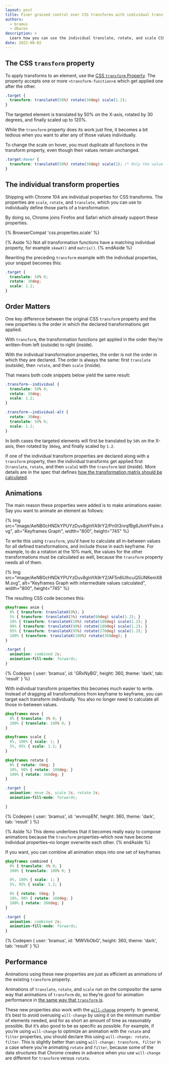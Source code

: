 ```yaml
---
layout: post
title: Finer grained control over CSS transforms with individual transform properties
authors:
  - bramus
  - dbaron
description: >
  Learn how you can use the individual translate, rotate, and scale CSS properties to approach transforms in an intuitive way.
date: 2022-08-02
---
```


## The CSS `transform` property

To apply transforms to an element, use the [CSS `transform` Property](https://developer.mozilla.org/docs/Web/CSS/transform). The property accepts one or more `<transform-function>`s which get applied one after the other.

```css
.target {
  transform: translateX(50%) rotate(30deg) scale(1.2);
}
```

The targeted element is translated by 50% on the X-axis, rotated by 30 degrees, and finally scaled up to 120%.

While the `transform` property does its work just fine, it becomes a bit tedious when you want to alter any of those values individually.

To change the scale on hover, you must duplicate all functions in the transform property, even though their values remain unchanged.

```css
.target:hover {
  transform: translateX(50%) rotate(30deg) scale(2); /* Only the value of scale() changed */
}
```

## The individual transform properties

Shipping with Chrome 104 are individual properties for CSS transforms. The properties are `scale`, `rotate`, and `translate`, which you can use to individually define those parts of a transformation.

By doing so, Chrome joins Firefox and Safari which already support these properties.

{% BrowserCompat 'css.properties.scale' %}

{% Aside %}
Not all transformation functions have a matching individual property, for example `skewX()` and `matrix()`.
{% endAside %}

Rewriting the preceding `transform` example with the individual properties, your snippet becomes this:

```css
.target {
  translate: 50% 0;
  rotate: 30deg;
  scale: 1.2;
}
```

## Order Matters

One key difference between the original CSS `transform` property and the new properties is the order in which the declared transformations get applied.

With `transform`, the transformation functions get applied in the order they’re written–from left (outside) to right (inside).

With the individual transformation properties, the order is not the order in which they are declared.  The order is always the same: first `translate` (outside), then `rotate`, and then `scale` (inside).

That means both code snippets below yield the same result:

```css
.transform--individual {
  translate: 50% 0;
  rotate: 30deg;
  scale: 1.2;
}

.transform--individual-alt {
  rotate: 30deg;
  translate: 50% 0;
  scale: 1.2;
}
```

In both cases the targeted elements will first be translated by `50%` on the X-axis, then rotated by `30deg`, and finally scaled by `1.2`.

If one of the individual transform properties are declared along with a `transform` property, then the individual transforms get applied first (`translate`, `rotate`, and then `scale`) with the `transform` last (inside). More details are in the spec that defines [how the transformation matrix should be calculated](https://www.w3.org/TR/css-transforms-2/#ctm).

## Animations

The main reason these properties were added is to make animations easier. Say you want to animate an element as follows:

{% Img src="image/AeNB0cHNDkYPUYzDuv8gInYA9rY2/Pn0t3nrqfBg6JhmYFslm.svg", alt="Keyframes Graph", width="800", height="745" %}

To write this using `transform`, you’d have to calculate all in-between values for all defined transformations, and include those in each keyframe. For example, to do a rotation at the 10% mark, the values for the other transformations must be calculated as well, because the `transform` property needs all of them.

{% Img src="image/AeNB0cHNDkYPUYzDuv8gInYA9rY2/AF5n6UlhcuQ5UNKemX8M.svg", alt="Keyframes Graph with intermediate values calculated", width="800", height="745" %}

The resulting CSS code becomes this:

```css
@keyframes anim {
  0% { transform: translateX(0%); }
  5% { transform: translateX(5%) rotate(90deg) scale(1.2); }
  10% { transform: translateX(10%) rotate(180deg) scale(1.2); }
  90% { transform: translateX(90%) rotate(180deg) scale(1.2); }
  95% { transform: translateX(95%) rotate(270deg) scale(1.2); }
  100% { transform: translateX(100%) rotate(360deg); }
}

.target {
  animation: combined 2s;
  animation-fill-mode: forwards;
}
```

{% Codepen {
  user: 'bramus',
  id: 'GRxNyBG',
  height: 360,
  theme: 'dark',
  tab: 'result'
} %}

With individual transform properties this becomes much easier to write. Instead of dragging all transformations from keyframe to keyframe, you can target each transform individually. You also no longer need to calculate all those in-between values.

```css
@keyframes move {
  0% { translate: 0% 0; }
  100% { translate: 100% 0; }
}

@keyframes scale {
  0%, 100% { scale: 1; }
  5%, 95% { scale: 1.2; }
}

@keyframes rotate {
  0% { rotate: 0deg; }
  10%, 90% { rotate: 180deg; }
  100% { rotate: 360deg; }
}

.target {
  animation: move 2s, scale 2s, rotate 2s;
  animation-fill-mode: forwards;

}
```

{% Codepen {
  user: 'bramus',
  id: 'wvmopEN',
  height: 360,
  theme: 'dark',
  tab: 'result'
} %}

{% Aside %}
This demo underlines that it becomes really easy to compose animations because the `transform` properties–which now have become individual properties–no longer overwrite each other.
{% endAside %}

If you want, you can combine all animation steps into one set of keyframes

```css
@keyframes combined {
  0% { translate: 0% 0; }
  100% { translate: 100% 0; }

  0%, 100% { scale: 1; }
  5%, 95% { scale: 1.2; }

  0% { rotate: 0deg; }
  10%, 90% { rotate: 180deg; }
  100% { rotate: 360deg; }
}

.target {
  animation: combined 2s;
  animation-fill-mode: forwards;
}
```

{% Codepen {
  user: 'bramus',
  id: 'MWVbObG',
  height: 360,
  theme: 'dark',
  tab: 'result'
} %}

## Performance

Animations using these new properties are just as efficient as animations of the existing `transform` property.

Animations of `translate`, `rotate`, and `scale` run on the compositor the same way that animations of `transform` do, so they’re good for animation performance in [the same way that `transform` is](/animations-guide/).

These new properties also work with the [`will-change`](https://developer.mozilla.org/docs/Web/CSS/will-change) property. In general, it’s best to avoid overusing `will-change` by using it on the minimum number of elements needed, and for as short an amount of time as reasonably possible. But it’s also good to be as specific as possible. For example, if you’re using `will-change` to optimize an animation with the `rotate` and `filter` properties, you should declare this using `will-change: rotate, filter`. This is slightly better than using `will-change: transform, filter` in a case where you’re animating `rotate` and `filter`, because some of the data structures that Chrome creates in advance when you use `will-change` are different for `transform` versus `rotate`.
